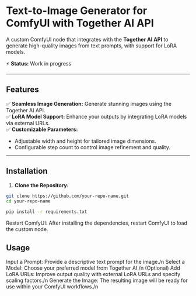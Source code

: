 #  Text-to-Image Generator for ComfyUI with Together AI API  
A custom ComfyUI node that integrates with the **Together AI API** to generate high-quality images from text prompts, with support for LoRA models.  

⚡️ **Status:** Work in progress  

---

##  Features  
✅ **Seamless Image Generation:** Generate stunning images using the Together AI API.  
✅ **LoRA Model Support:** Enhance your outputs by integrating LoRA models via external URLs.  
✅ **Customizable Parameters:**  
- Adjustable width and height for tailored image dimensions.  
- Configurable step count to control image refinement and quality.  

---

##  Installation  
1. **Clone the Repository:**  
```bash
git clone https://github.com/your-repo-name.git
cd your-repo-name

pip install -r requirements.txt
```
Restart ComfyUI:
After installing the dependencies, restart ComfyUI to load the custom node.

## Usage
Input a Prompt: Provide a descriptive text prompt for the image./n
Select a Model: Choose your preferred model from Together AI./n
(Optional) Add LoRA URLs: Improve output quality with external LoRA URLs and specify scaling factors./n
Generate the Image: The resulting image will be ready for use within your ComfyUI workflows./n
